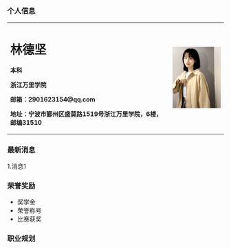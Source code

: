 ### 个人信息
<table border="0">
  <tr>
    <td width="75%">
      <h1>林德坚</h1>
      <p><b>本科</b></p>
      <p><b>浙江万里学院</b></p>
      <p><b>邮箱：2901623154@qq.com</b></p>
      <p><b>地址：宁波市鄞州区盛莫路1519号浙江万里学院，6楼，邮编31510</b></p>
    </td>
    <td width="25%">
      <img src="https://github.com/redamancy-unrasea/github.com/blob/gh-pages/picture.jpg?raw=true" width="100%">      
    </td>
  </tr>
</table>

### 最新消息
1.消息1

### 荣誉奖励
- 奖学金
- 荣誉称号
- 比赛获奖

### 职业规划
